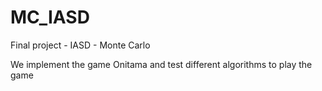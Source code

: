 # MC_IASD
Final project - IASD - Monte Carlo

We implement the game Onitama and test different algorithms to play the game

